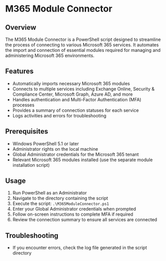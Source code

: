 # M365 Module Connector

## Overview

The M365 Module Connector is a PowerShell script designed to streamline the process of connecting to various Microsoft 365 services. It automates the import and connection of essential modules required for managing and administering Microsoft 365 environments.

## Features

- Automatically imports necessary Microsoft 365 modules
- Connects to multiple services including Exchange Online, Security & Compliance Center, Microsoft Graph, Azure AD, and more
- Handles authentication and Multi-Factor Authentication (MFA) processes
- Provides a summary of connection statuses for each service
- Logs activities and errors for troubleshooting

## Prerequisites

- Windows PowerShell 5.1 or later
- Administrator rights on the local machine
- Global Administrator credentials for the Microsoft 365 tenant
- Relevant Microsoft 365 modules installed (use the separate module installation script)

## Usage

1. Run PowerShell as an Administrator
2. Navigate to the directory containing the script
3. Execute the script: `.\M365ModuleConnector.ps1`
4. Enter your Global Administrator credentials when prompted
5. Follow on-screen instructions to complete MFA if required
6. Review the connection summary to ensure all services are connected

## Troubleshooting

- If you encounter errors, check the log file generated in the script directory
